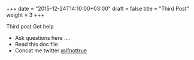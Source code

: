 +++
date = "2015-12-24T14:10:00+03:00"
draft = false
title = "Third Post"
weight = 3
+++

Third post
Get help

- Ask questions here ....
- Read this doc file
- Concat me twitter [@ifnottrue](https://twitter.com/@ifnottrue)
